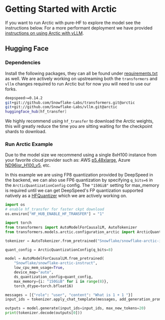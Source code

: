 # Getting Started with Arctic 

If you want to run Arctic with pure-HF to explore the model see the instructions below. For a more performant deployment we have provided [instructions on using Arctic with vLLM](vllm).

## Hugging Face

### Dependencies

Install the following packages, they can all be found under [requirements.txt](requirements.txt) as well. 
We are actively working on upstreaming both the `transformers` and `vllm` changes required to run Arctic but for
now you will need to use our forks.

```bash
deepspeed>=0.14.2
git+git://github.com/Snowflake-Labs/transformers.git@arctic
git+git://github.com/Snowflake-Labs/vllm.git@arctic
huggingface_hub[hf_transfer]
```

We highly recommend using `hf_transfer` to download the Arctic weights, this will greatly reduce the time you are 
sitting waiting for the checkpoint shards to download.

### Run Arctic Example

Due to the model size we recommend using a single 8xH100 instance from your
favorite cloud provider such as: AWS [p5.48xlarge](https://aws.amazon.com/ec2/instance-types/p5/), 
Azure [ND96isr_H100_v5](https://learn.microsoft.com/en-us/azure/virtual-machines/nd-h100-v5-series), etc.

In this example we are using FP8 quantization provided by DeepSpeed in the backend, we can also use FP6 
quantization by specifying `q_bits=6` in the `ArcticQuantizationConfig` config. The `"150GiB"` setting 
for max_memory is required until we can get DeepSpeed's FP quantization supported natively as a [HFQuantizer](https://huggingface.co/docs/transformers/main/en/hf_quantizer#build-a-new-hfquantizer-class) which we 
are actively working on.

```python
import os
# enable hf_transfer for faster ckpt download
os.environ["HF_HUB_ENABLE_HF_TRANSFER"] = "1"

import torch
from transformers import AutoModelForCausalLM, AutoTokenizer
from transformers.models.arctic.configuration_arctic import ArcticQuantizationConfig

tokenizer = AutoTokenizer.from_pretrained("Snowflake/snowflake-arctic-instruct")

quant_config = ArcticQuantizationConfig(q_bits=8)

model = AutoModelForCausalLM.from_pretrained(
    "Snowflake/snowflake-arctic-instruct",
    low_cpu_mem_usage=True,
    device_map="auto",
    ds_quantization_config=quant_config,
    max_memory={i: "150GiB" for i in range(8)},
    torch_dtype=torch.bfloat16)

messages = [{"role": "user", "content": "What is 1 + 1 "}]
input_ids = tokenizer.apply_chat_template(messages, add_generation_prompt=True, return_tensors="pt").to("cuda")

outputs = model.generate(input_ids=input_ids, max_new_tokens=20)
print(tokenizer.decode(outputs[0]))
```
